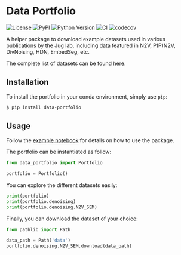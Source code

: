 # Data Portfolio

[![License](https://img.shields.io/pypi/l/data-portfolio.svg?color=green)](https://github.com/jdeschamps/data-portfolio/raw/main/LICENSE)
[![PyPI](https://img.shields.io/pypi/v/data-portfolio.svg?color=green)](https://pypi.org/project/data-portfolio)
[![Python Version](https://img.shields.io/pypi/pyversions/data-portfolio.svg?color=green)](https://python.org)
[![CI](https://github.com/jdeschamps/data-portfolio/actions/workflows/ci.yml/badge.svg)](https://github.com/jdeschamps/data-portfolio/actions/workflows/ci.yml)
[![codecov](https://codecov.io/gh/jdeschamps/data-portfolio/branch/main/graph/badge.svg)](https://codecov.io/gh/jdeschamps/data-portfolio)

A helper package to download example datasets used in various publications by the Jug lab, including data featured in N2V, P(P)N2V, DivNoising, HDN, EmbedSeg, etc.

The complete list of datasets can be found [here](datasets/datasets.json).

## Installation

To install the portfolio in your conda environment, simply use `pip`:
```bash
$ pip install data-portfolio
```

## Usage

Follow the [example notebook](examples/example.ipynb) for details on how to use the package.

The portfolio can be instantiated as follow:

```python
from data_portfolio import Portfolio

portfolio = Portfolio()
```

You can explore the different datasets easily:
```python
print(portfolio)
print(portfolio.denoising)
print(portfolio.denoising.N2V_SEM)
```

Finally, you can download the dataset of your choice:
```python
from pathlib import Path

data_path = Path('data')
portfolio.denoising.N2V_SEM.download(data_path)
```
